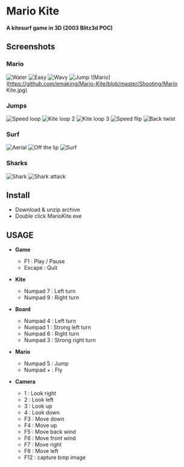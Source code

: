 # Mario Kite

**A kitesurf game in 3D  (2003 Blitz3d POC)**

## Screenshots

### Mario

![Water](https://github.com/emaking/Mario-Kite/blob/master/Shooting/water.jpg)
![Easy](https://github.com/emaking/Mario-Kite/blob/master/Shooting/easy.jpg)
![Wavy](https://github.com/emaking/Mario-Kite/blob/master/Shooting/wavy.jpg)
![Jump](https://github.com/emaking/Mario-Kite/blob/master/Shooting/jump.jpg)
![Mario](https://github.com/emaking/Mario-Kite/blob/master/Shooting/Mario Kite.jpg)


### Jumps

![Speed loop](https://github.com/emaking/Mario-Kite/blob/master/Shooting/speed_loop.jpg)
![Kite loop 2](https://github.com/emaking/Mario-Kite/blob/master/Shooting/Kite_Loop_2.jpg)
![Kite loop 3](https://github.com/emaking/Mario-Kite/blob/master/Shooting/Kite_Loop_3.jpg)
![Speed flip](https://github.com/emaking/Mario-Kite/blob/master/Shooting/speed_flip.jpg)
![Back twist](https://github.com/emaking/Mario-Kite/blob/master/Shooting/back_twist.jpg)


### Surf

![Aerial](https://github.com/emaking/Mario-Kite/blob/master/Shooting/aerial.jpg)
![Off the lip](https://github.com/emaking/Mario-Kite/blob/master/Shooting/off_the_lip.jpg)
![Surf](https://github.com/emaking/Mario-Kite/blob/master/Shooting/surf.jpg)


### Sharks

![Shark](https://github.com/emaking/Mario-Kite/blob/master/Shooting/shark.jpg)
![Shark attack](https://github.com/emaking/Mario-Kite/blob/master/Shooting/shark_attack.jpg)

 
## Install

- Download & unzip archive
- Double click MarioKite.exe

## USAGE 

* **Game** 
  * F1 : Play / Pause
  * Escape : Quit
  
* **Kite**
  * Numpad 7 : Left turn
  * Numpad 9 : Right turn

* **Board**
  * Numpad 4 : Left turn
  * Numpad 1 : Strong left turn
  * Numpad 6 : Right turn
  * Numpad 3 : Strong right turn

* **Mario**
  * Numpad 5 : Jump
  * Numpad + : Fly 

* **Camera**
  * 1 : Look right
  * 2 : Look left
  * 3 : Look up
  * 4 : Look down
  * F3 : Move down
  * F4 : Move up
  * F5 : Move back wind
  * F6 : Move front wind
  * F7 : Move right
  * F8 : Move left
  * F12 : capture bmp image
